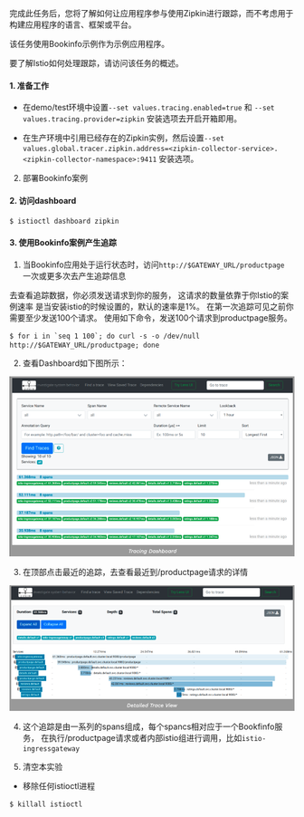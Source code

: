 完成此任务后，您将了解如何让应用程序参与使用Zipkin进行跟踪，而不考虑用于构建应用程序的语言、框架或平台。

该任务使用Bookinfo示例作为示例应用程序。

要了解Istio如何处理跟踪，请访问该任务的概述。

#### 1. 准备工作

- 在demo/test环境中设置`--set values.tracing.enabled=true` 和 `--set values.tracing.provider=zipkin` 安装选项去开启开箱即用。

- 在生产环境中引用已经存在的Zipkin实例，然后设置`--set values.global.tracer.zipkin.address=<zipkin-collector-service>.<zipkin-collector-namespace>:9411` 安装选项。

2. 部署Bookinfo案例


#### 2. 访问dashboard

```shell
$ istioctl dashboard zipkin
```

#### 3. 使用Bookinfo案例产生追踪

1. 当Bookinfo应用处于运行状态时，访问`http://$GATEWAY_URL/productpage` 一次或更多次去产生追踪信息

去查看追踪数据，你必须发送请求到你的服务， 这请求的数量依靠于你Istio的案例速率 是当安装istio的时候设置的，默认的速率是1%。 在第一次追踪可见之前你需要至少发送100个请求。 使用如下命令，发送100个请求到productpage服务。

```shell
$ for i in `seq 1 100`; do curl -s -o /dev/null http://$GATEWAY_URL/productpage; done
```

2. 查看Dashboard如下图所示：

![](../uploads/istio/images/m_816f091cbc8b4c4b43a878d37d19eb46_r.png)

3. 在顶部点击最近的追踪，去查看最近到/productpage请求的详情

![](../uploads/istio/images/m_488a67f580f9b85897b81e409690f61c_r.png)


4. 这个追踪是由一系列的spans组成，每个spancs相对应于一个Bookfinfo服务， 在执行/productpage请求或者内部istio组进行调用，比如`istio-ingressgateway`

5. 清空本实验

- 移除任何istioctl进程

```shell
$ killall istioctl
```